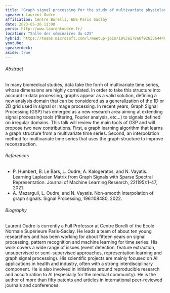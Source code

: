 ```yaml
---
title: "Graph signal processing for the study of multivariate physiological signals"
speaker: Laurent Oudre
affiliation: Centre Borelli, ENS Paris Saclay
date: 2023-05-26 11:00
perso: http://www.laurentoudre.fr/
location: "Salle des séminaires du L2S"
hybrid: https://teams.microsoft.com/l/meetup-join/19%3a178a6f926336444088eb120e42476f36%40thread.tacv2/1680557021185?context=%7b%22Tid%22%3a%2261f3e3b8-9b52-433a-a4eb-c67334ce54d5%22%2c%22Oid%22%3a%224d6c63a8-7eae-4099-804e-68bcb968bec0%22%7d
youtube: 
speakerdeck: 
aside: true
---
```


###### Abstract

In many biomedical studies, data take the form of multivariate time series, whose dimensions are highly correlated.
In order to take this structure into account in data processing, graphs appear as a valid solution,
defining a new analysis domain that can be considered as a generalization of the 1D or 2D grid used in signal or image processing.
In recent years, Graph Signal Processing (GSP) has emerged as a new research area aiming at extending signal processing tools
(filtering, Fourier analysis, etc...) to signals defined on irregular domains.
This talk will review the main tools of GSP and will propose two new contributions.
First, a graph learning algorithm that learns a graph structure from a multivariate time series.
Second, an interpolation method for multivariate time series that uses the graph structure to improve reconstruction.


###### References

- P. Humbert, B. Le Bars, L. Oudre, A. Kalogeratos, and N. Vayatis. Learning Laplacian Matrix from Graph Signals with Sparse Spectral Representation. Journal of Machine Learning Research, 22(195):1-47, 2021.
- A. Mazarguil, L. Oudre, and N. Vayatis. Non-smooth interpolation of graph signals. Signal Processing, 196:108480, 2022.


###### Biography

Laurent Oudre is currently a Full Professor at Centre Borelli of the Ecole Normale Supérieure Paris-Saclay.
He leads a team of about ten young researchers and has been working for about fifteen years on signal processing,
pattern recognition and machine learning for time series.
His work covers a wide range of issues (event detection, feature extraction, unsupervised or semi-supervised approaches,
representation learning and graph signal processing).
His scientific projects are mainly focused on AI applications in health and industry, often with a strong interdisciplinary component.
He is also involved in initiatives around reproducible research and acculturation to AI (especially for the medical community).
He is the author of more than fifty patents and articles in international peer-reviewed journals and conferences.
